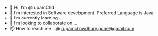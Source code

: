 - 👋 Hi, I’m @rupamChd
- 👀 I’m interested in Software development. Preferred Language is Java
- 🌱 I’m currently learning ...
- 💞️ I’m looking to collaborate on ...
- 📫 How to reach me ...@ rupamchowdhury.pune@gmail.com

<!---
rupamChd/rupamChd is a ✨ special ✨ repository because its `README.md` (this file) appears on your GitHub profile.
You can click the Preview link to take a look at your changes.
--->
